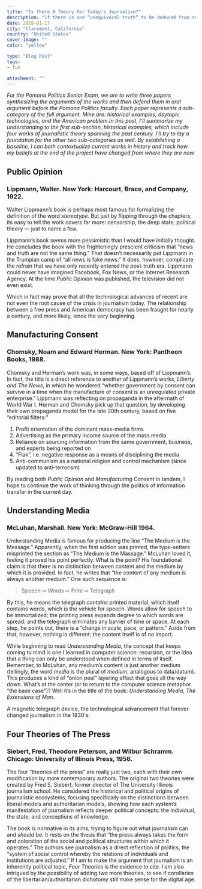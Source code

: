 ```yaml
---
title: "Is There A Theory For Today's Journalism?"
description: "If there is one “unequivocal truth” to be deduced from reading exclusively books about journalism, it’s that 2019 is not journalism's first crisis. If we’ll allow ourselves a second one — it’s probably that unequivocal truth doesn’t exist. When dealing in unequivocal truths, it’s usually best to stick to one."
date: 2019-01-17
city: "Claremont, California"
country: "United States"
cover-image: ""
color: "yellow"

type: "Blog Post"
tags:
- fun

attachment: ""
---
```


*For the Pomona Politics Senior Exam, we are to write three papers synthesizing the arguments of the works and then defend them in oral argument before the Pomona Politics faculty. Each paper represents a sub-category of the full argument. Mine are: historical examples, dsytopic technologies, and the American problem.In this post, I’ll summarize my understanding to the first sub-section, historical examples, which include four works of journalistic theory spanning the past century. I’ll try to lay a foundation for the other two sub-categories as well. By establishing a baseline, I can both contextualize current works in history and track how my beliefs at the end of the project have changed from where they are now.*

## Public Opinion

### Lippmann, Walter. New York: Harcourt, Brace, and Company, 1922.

Walter Lippmann’s book is perhaps most famous for formalizing the definition of the word *stereotype.* But just by flipping through the chapters, its easy to tell the work covers far more: censorship, the deep state, political theory — just to name a few.  

Lippmann’s book seems more pessimistic than I would have initially thought. He concludes the book with the frighteningly prescient criticism that “news and truth are not the same thing.” That doesn’t necessarily put Lippmann in the Trumpian camp of “all news is fake news.” It does, however, complicate the refrain that we have only recently entered the post-truth era. Lippmann could never have imagined Facebook, Fox News, or the Internet Research Agency. At the time *Public Opinion* was published, the television did not even exist.

Which in fact may prove that all the technological advances of recent are not even the root cause of the crisis in journalism today. The relationship between a free press and American democracy has been fraught for nearly a century, and more likely, since the very beginning.

## Manufacturing Consent

### Chomsky, Noam and Edward Herman. New York: Pantheon Books, 1988.

Chomsky and Herman’s work was, in some ways, based off of Lippmann’s. In fact, the title is a direct reference to another of Lippmann’s works, _Liberty and The News_, in which he wondered “whether government by consent can survive in a time when the manufacture of consent is an unregulated private enterprise.” Lippmann was reflecting on propaganda in the aftermath of World War I. Herman and Chomsky pick up that question, by developing their own propaganda model for the late 20th century, based on five “editorial filters:”

1.  Profit orientation of the dominant mass-media firms
2.  Advertising as the primary income source of the mass media
3.  Reliance on sourcing information from the same government, business, and experts being reported on
4.  “Flak”, i.e. negative response as a means of disciplining the media
5.  Anti-communism as a national religion and control mechanism (since updated to anti-terrorism)

By reading both _Public Opinion_ and _Manufacturing Consent_ in tandem, I hope to continue the work of thinking through the politics of information transfer in the current day.

## Understanding Media

### McLuhan, Marshall. New York: McGraw-Hill 1964.

Understanding Media is famous for producing the line “The Medium is the Message.” Apparently, when the first edition was printed, the type-setters misprinted the section as “The Medium is the Massage.” McLuhan loved it, feeling it proved his point perfectly. What is the point? His foundational claim is that there is no distinction between content and the medium by which it is provided. In fact, he writes that “the content of any medium is always another medium.” One such sequence is:

> Speech ⇨ Words ⇨ Print ⇨ Telegraph

By this, he means the telegraph _contains_ printed material, which itself contains words, which is the vehicle for speech. Words allow for speech to be immortalized; the printing press expands degree to which words are spread; and the telegraph eliminates any barrier of time or space. At each step, he points out, there is a “change in scale, pace, or pattern.” Aside from that, however, nothing is different; the content itself is of no import.

While beginning to read _Understanding_ _Media_, the concept that keeps coming to mind is one I learned in computer science: recursion, or the idea that a thing can only be understood when defined in terms of itself. Remember, to McLuhan, any medium’s content is just another medium (tellingly, the word
_media_ is the plural of _medium_, analogous to data/datum). This produces a kind of “onion peel” layering effect that goes all the way down. What’s at the center (or to return to the computer science metaphor “the base case”)? Well it’s in the title of the book: _Understanding Media, The Extensions of Man._

<span class="figcaption_hack">A magnetic telegraph device, the technological advancement that forever changed
journalism in the 1830's.</span>

## Four Theories of The Press

### Siebert, Fred, Theodore Peterson, and Wilbur Schramm. Chicago: University of Illinois Press, 1956.

The four “theories of the press” are really just two, each with their own modification by more contemporary authors. The original two theories were created by Fred S. Siebert, former director of The University Illinois journalism school. He considered the historical and political origins of journalistic ecosystems, focusing specifically on the distinctions between liberal models and authoritarian models, showing how each system’s manifestation of journalism reflects deeper political concepts: the individual, the state, and conceptions of knowledge.

The book is normative in its aims, trying to figure out what journalism can and _should_ be. It rests on the thesis that “the press always takes the form and coloration of the social and political structures within which it operates.” The authors see journalism as a direct reflection of politics, the “system of social control whereby the relations of individuals and institutions are adjusted.” If I am to make the argument that journalism is an inherently political topic, _Four Theories_ is the evidence to cite. I am also intrigued by the possibility of adding two more theories, to see if corollaries of the libertarian/authoritarian dichotomy still make sense for the digital age.
